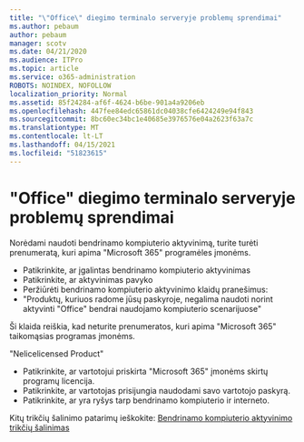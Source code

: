 ```yaml
---
title: "\"Office\" diegimo terminalo serveryje problemų sprendimai"
ms.author: pebaum
author: pebaum
manager: scotv
ms.date: 04/21/2020
ms.audience: ITPro
ms.topic: article
ms.service: o365-administration
ROBOTS: NOINDEX, NOFOLLOW
localization_priority: Normal
ms.assetid: 85f24284-af6f-4624-b6be-901a4a9206eb
ms.openlocfilehash: 447fee84edc65861dc04038cfe6424249e94f843
ms.sourcegitcommit: 8bc60ec34bc1e40685e3976576e04a2623f63a7c
ms.translationtype: MT
ms.contentlocale: lt-LT
ms.lasthandoff: 04/15/2021
ms.locfileid: "51823615"
---
```

# <a name="solutions-for-issues-around-installing-office-on-a-terminal-server"></a>"Office" diegimo terminalo serveryje problemų sprendimai

Norėdami naudoti bendrinamo kompiuterio aktyvinimą, turite turėti prenumeratą, kuri apima "Microsoft 365" programėles įmonėms.
  
- Patikrinkite, ar įgalintas bendrinamo kompiuterio aktyvinimas
- Patikrinkite, ar aktyvinimas pavyko
- Peržiūrėti bendrinamo kompiuterio aktyvinimo klaidų pranešimus:
- "Produktų, kuriuos radome jūsų paskyroje, negalima naudoti norint aktyvinti "Office" bendrai naudojamo kompiuterio scenarijuose"
  
Ši klaida reiškia, kad neturite prenumeratos, kuri apima "Microsoft 365" taikomąsias programas įmonėms.

"Nelicelicensed Product"

- Patikrinkite, ar vartotojui priskirta "Microsoft 365" įmonėms skirtų programų licencija.
- Patikrinkite, ar vartotojas prisijungia naudodami savo vartotojo paskyrą.
- Patikrinkite, ar yra ryšys tarp bendrinamo kompiuterio ir interneto.

Kitų trikčių šalinimo patarimų ieškokite: [Bendrinamo kompiuterio aktyvinimo trikčių šalinimas](https://docs.microsoft.com/DeployOffice/troubleshoot-shared-computer-activation)